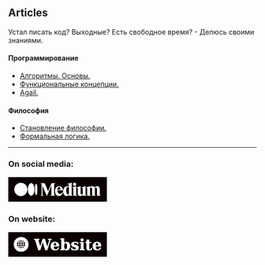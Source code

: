 Articles
---

Устал писать код? Выходные? Есть свободное время? - Делюсь своими знаниями.

#### Программирование

* [Алгоритмы. Основы.](https://github.com/keygenqt/articles/tree/algorithms)
* [Функциональные концепции.](https://github.com/keygenqt/articles/tree/fun)
* [Agail.](https://github.com/keygenqt/articles/tree/agail)

#### Философия

* [Становление философии.](https://github.com/keygenqt/articles/tree/philosophy)
* [Формальная логика.](https://github.com/keygenqt/articles/tree/logic)

---

### On social media:

[![picture](images/medium.png)](https://keygenqt.medium.com)

### On website:

[![picture](images/website.png)](https://keygenqt.com/blog)

